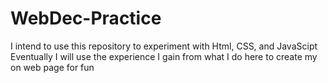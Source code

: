 # WebDec-Practice
I intend to use this repository to experiment with Html, CSS, and JavaScipt
Eventually I will use the experience I gain from what I do here to create my on web page for fun

